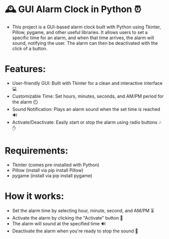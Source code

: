 # 🕰️ GUI Alarm Clock in Python ⏰

- This project is a GUI-based alarm clock built with Python using Tkinter, Pillow, pygame, and other useful libraries. It allows users to set a specific time for an alarm, and when that time arrives, the alarm will sound, notifying the user. The alarm can then be deactivated with the click of a button.

# Features:

- User-friendly GUI: Built with Tkinter for a clean and interactive interface 💻
- Customizable Time: Set hours, minutes, seconds, and AM/PM period for the alarm ⏲️
- Sound Notification: Plays an alarm sound when the set time is reached 🔊
- Activate/Deactivate: Easily start or stop the alarm using radio buttons 🎶✋

# Requirements:

- Tkinter (comes pre-installed with Python)
- Pillow (install via pip install Pillow)
- pygame (install via pip install pygame)

# How it works:

- Set the alarm time by selecting hour, minute, second, and AM/PM ⏳
- Activate the alarm by clicking the "Activate" button 🔴
- The alarm will sound at the specified time 🔊
- Deactivate the alarm when you're ready to stop the sound 🚫
